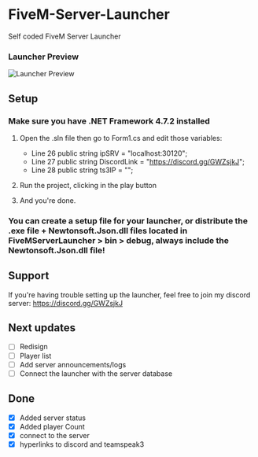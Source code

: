 # FiveM-Server-Launcher


Self coded FiveM Server Launcher

### Launcher Preview

![Launcher Preview](https://i.imgur.com/J0DMKyy.jpg)


## Setup

### Make sure you have .NET Framework 4.7.2 installed

1. Open the .sln file then go to Form1.cs and edit those variables: 
      - Line 26 public string ipSRV = "localhost:30120";
      - Line 27 public string DiscordLink = "https://discord.gg/GWZsjkJ";
      - Line 28 public string ts3IP = "";
    
2. Run the project, clicking in the play button

3. And you're done.

### You can create a setup file for your launcher, or distribute the .exe file + Newtonsoft.Json.dll files located in FiveMServerLauncher > bin > debug, always include the Newtonsoft.Json.dll file!

## Support
If you're having trouble setting up the launcher, feel free to join my discord server: https://discord.gg/GWZsjkJ


## Next updates

- [ ] Redisign
- [ ] Player list
- [ ] Add server announcements/logs
- [ ] Connect the launcher with the server database

## Done
- [x] Added server status
- [x] Added player Count
- [x] connect to the server
- [x] hyperlinks to discord and teamspeak3
